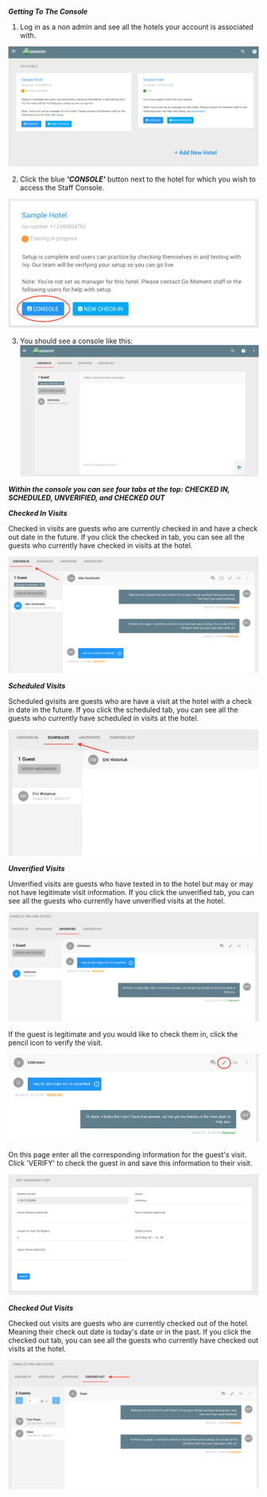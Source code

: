 **_Getting To The Console_**

1) Log in as a non admin and see all the hotels your account is associated with.

![](../img/agent-root.png)

2) Click the blue _**'CONSOLE'**_ button next to the hotel for which you wish to access the Staff Console.

![](../img/agent-console.png)

3) You should see a console like this:  
![](../img/HotelConsole.png)

**_Within the console you can see four tabs at the top: CHECKED IN, SCHEDULED, UNVERIFIED, and CHECKED OUT_**

**_<a name="checked-in">Checked In Visits</a>_**

Checked in visits are guests who are currently checked in and have a check out date in the future. If you click the checked in tab, you can see all the guests who currently have checked in visits at the hotel.

![](../img/checkedinvisits.png)

**_<a name="scheduled">Scheduled Visits</a>_**

Scheduled gvisits are guests who are have a visit at the hotel with a check in date in the future. If you click the scheduled tab, you can see all the guests who currently have scheduled in visits at the hotel.

![](../img/scheduledvisits.png)

**_<a name="unverified">Unverified Visits</a>_**

Unverified visits are guests who have texted in to the hotel but may or may not have legitimate visit information. If you click the unverified tab, you can see all the guests who currently have unverified visits at the hotel.

![](../img/unverifiedtab.png)

If the guest is legitimate and you would like to check them in, click the pencil icon to verify the visit.

![](../img/pencil.png)

On this page enter all the corresponding information for the guest's visit. Click 'VERIFY' to check the guest in and save this information to their visit.

![](../img/unknown.png)

**_<a name="checked-out">Checked Out Visits</a>_**

Checked out visits are guests who are currently checked out of the hotel. Meaning their check out date is today's date or in the past. If you click the checked out tab, you can see all the guests who currently have checked out visits at the hotel.

![](../img/checkedoutvisits.png)